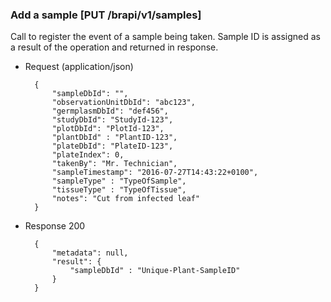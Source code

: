 ### Add a sample [PUT /brapi/v1/samples]

Call to register the event of a sample being taken. Sample ID is assigned as a result of the operation and returned in response.

+ Request (application/json)

        {
            "sampleDbId": "",
            "observationUnitDbId": "abc123",
            "germplasmDbId": "def456",
            "studyDbId": "StudyId-123",
            "plotDbId": "PlotId-123",
            "plantDbId" : "PlantID-123",
            "plateDbId": "PlateID-123",
            "plateIndex": 0,
            "takenBy": "Mr. Technician",
            "sampleTimestamp": "2016-07-27T14:43:22+0100",
            "sampleType" : "TypeOfSample",
            "tissueType" : "TypeOfTissue",
            "notes": "Cut from infected leaf"
        }

+ Response 200

        {
            "metadata": null,
            "result": {
                "sampleDbId" : "Unique-Plant-SampleID"
            }
        }
